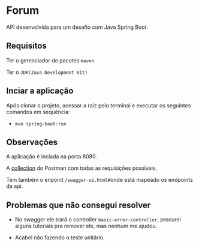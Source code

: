 # Forum

API desenvolvida para um desafio com Java Spring Boot.

## Requisitos

Ter o gerenciador de pacotes `maven`

Ter o `JDK(Java Development Kit)`

## Inciar a aplicação

Após clonar o projeto, acessar a raiz pelo terminal e executar os seguintes comandos em sequência:

- `mvn spring-boot:run`

## Observações

A aplicação é inciada na porta 8080.

A [collection](https://www.getpostman.com/collections/b7138159dde24860eed9) do Postman com todas as requisições possíveis.

Tem também o enpoint `/swagger-ui.html#`onde está mapeado os endpoints da api.

## Problemas que não consegui resolver
- No swagger ele trará o controller `basic-error-controller`, procurei alguns tutoriais pra remover ele, mas nenhum me ajudou. 

- Acabei não fazendo o teste unitário.
